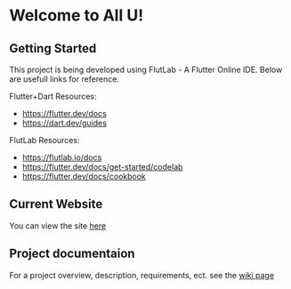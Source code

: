 # Welcome to All U!

## Getting Started

This project is being developed using FlutLab - A Flutter Online IDE. Below are usefull links for reference.

Flutter+Dart Resources:
- https://flutter.dev/docs
- https://dart.dev/guides

FlutLab Resources:
- https://flutlab.io/docs
- https://flutter.dev/docs/get-started/codelab
- https://flutter.dev/docs/cookbook

## Current Website

You can view the site [here](https://github.com/Tom1779/All_U)

## Project documentaion

For a project overview, description, requirements, ect. see the [wiki page](https://github.com/Tom1779/All_U/wiki)





